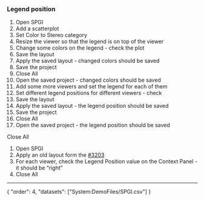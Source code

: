 ### Legend position

1. Open SPGI
1. Add a scatterplot
1. Set Color to Stereo category
1. Resize the viewer so that the legend is on top of the viewer
1. Change some colors on the legend - check the plot
1. Save the layout
1. Apply the saved layout - changed colors should be saved
1. Save the project
1. Close All
1. Open the saved project - changed colors should be saved
1. Add some more viewers and set the legend for each of them
1. Set different legend positions for different viewers - check
1. Save the layout
1. Apply the saved layout - the legend position should be saved
1. Save the project
1. Close All
1. Open the saved project - the legend position should be saved

Close All

1. Open SPGI
1. Apply an old layout form the [#3203](https://github.com/datagrok-ai/public/issues/3203)
1. For each viewer, check the Legend Position value on the Context Panel - it should be “right”
1. Close All
---
{
  "order": 4,
  "datasets": ["System:DemoFiles/SPGI.csv"]
}